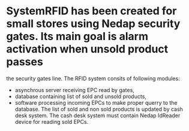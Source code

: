 # SystemRFID has been created for small stores using Nedap security gates. Its main goal is alarm activation when unsold product passes 
the security gates line. The RFID system consits of following modules:
- asynchrous server receiving EPC read by gates,
- database containing list of sold and unsold products,
- software processing incoming EPCs to make proper querry to the database.
The list of sold and non sold products is updated by cash desk system.
The cash desk system must contain Nedap IdReader device for reading sold EPCs.

